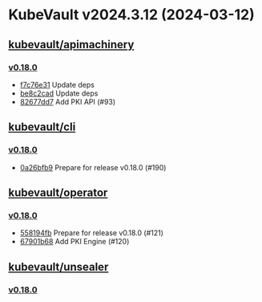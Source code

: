 # KubeVault v2024.3.12 (2024-03-12)


## [kubevault/apimachinery](https://github.com/kubevault/apimachinery)

### [v0.18.0](https://github.com/kubevault/apimachinery/releases/tag/v0.18.0)

- [f7c76e31](https://github.com/kubevault/apimachinery/commit/f7c76e31) Update deps
- [be8c2cad](https://github.com/kubevault/apimachinery/commit/be8c2cad) Update deps
- [82677dd7](https://github.com/kubevault/apimachinery/commit/82677dd7) Add PKI API (#93)



## [kubevault/cli](https://github.com/kubevault/cli)

### [v0.18.0](https://github.com/kubevault/cli/releases/tag/v0.18.0)

- [0a26bfb9](https://github.com/kubevault/cli/commit/0a26bfb9) Prepare for release v0.18.0 (#190)



## [kubevault/operator](https://github.com/kubevault/operator)

### [v0.18.0](https://github.com/kubevault/operator/releases/tag/v0.18.0)

- [558194fb](https://github.com/kubevault/operator/commit/558194fb) Prepare for release v0.18.0 (#121)
- [67901b68](https://github.com/kubevault/operator/commit/67901b68) Add PKI Engine (#120)



## [kubevault/unsealer](https://github.com/kubevault/unsealer)

### [v0.18.0](https://github.com/kubevault/unsealer/releases/tag/v0.18.0)




